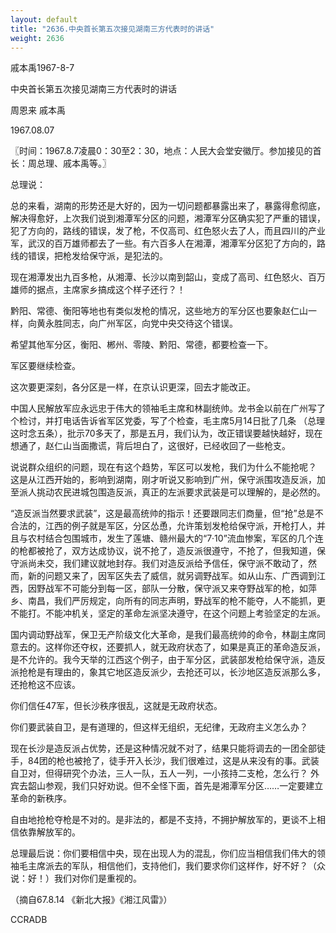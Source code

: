 ```yaml
---
layout: default
title: "2636.中央首长第五次接见湖南三方代表时的讲话"
weight: 2636
---
```


戚本禹1967-8-7

中央首长第五次接见湖南三方代表时的讲话

周恩来 戚本禹

1967.08.07

〖时间：1967.8.7凌晨0：30至2：30，地点：人民大会堂安徽厅。参加接见的首长：周总理、戚本禹等。〗

总理说：

总的来看，湖南的形势还是大好的，因为一切问题都暴露出来了，暴露得愈彻底，解决得愈好，上次我们说到湘潭军分区的问题，湘潭军分区确实犯了严重的错误，犯了方向的，路线的错误，发了枪，不仅高司、红色怒火去了人，而且四川的产业军，武汉的百万雄师都去了一些。有六百多人在湘潭，湘潭军分区犯了方向的，路线的错误，把枪发给保守派，是犯法的。

现在湘潭发出九百多枪，从湘潭、长沙以南到韶山，变成了高司、红色怒火、百万雄师的据点，主席家乡搞成这个样子还行？！

黔阳、常德、衡阳等地也有类似发枪的情况，这些地方的军分区也要象赵仁山一样，向黄永胜同志，向广州军区，向党中央交待这个错误。

希望其他军分区，衡阳、郴州、零陵、黔阳、常德，都要检查一下。

军区要继续检查。

这次要更深刻，各分区是一样，在京认识更深，回去才能改正。

中国人民解放军应永远忠于伟大的领袖毛主席和林副统帅。龙书金以前在广州写了个检讨，并打电话告诉省军区党委，写了个检查，毛主席5月14日批了几条 （总理这时念五条），批示70多天了，那是五月，我们认为，改正错误要越快越好，现在想通了，赵仁山当面撒谎，背后坦白了，这很好，已经收回了一些枪支。

说说群众组织的问题，现在有这个趋势，军区可以发枪，我们为什么不能抢呢？ 这是从江西开始的，影响到湖南，刚才听说又影响到广州，保守派围攻造反派，加至派人挑动农民进城包围造反派，真正的左派要求武装是可以理解的，是必然的。

“造反派当然要求武装”，这是最高统帅的指示！还要跟同志们商量，但“抢”总是不合法的，江西的例子就是军区，分区怂恿，允许策划发枪给保守派，开枪打人，并且与农村结合包围城市，发生了莲塘、赣州最大的“7·10”流血惨案，军区的几个连的枪都被抢了，双方达成协议，说不抢了，造反派很遵守，不抢了，但我知道，保守派尚未交，我们建议就地封存。我们对造反派给予信任，保守派不敢动了，然而，新的问题又来了，因军区失去了威信，就另调野战军。如从山东、广西调到江西，因野战军不可能分到每一区，部队一分散，保守派又来夺野战军的枪，如萍乡、南昌，我们严厉规定，向所有的同志声明，野战军的枪不能夺，人不能抓，更不能打。不能冲机关，坚定的革命左派坚决遵守，在这个问题上考验坚定的左派。

国内调动野战军，保卫无产阶级文化大革命，是我们最高统帅的命令，林副主席同意去的。这样你还夺权，还要抓人，就无政府状态了，如果是真正的革命造反派，是不允许的。我今天举的江西这个例子，由于军分区，武装部发枪给保守派，造反派抢枪是有理由的，象其它地区造反派少，去抢还可以，长沙地区造反派那么多，还抢枪这不应该。

你们信任47军，但长沙秩序很乱，这就是无政府状态。

你们要武装自卫，是有道理的，但这样无组织，无纪律，无政府主义怎么办？

现在长沙是造反派占优势，还是这种情况就不对了，结果只能将调去的一团全部徒手，84团的枪也被抢了，徒手开入长沙，我们很难过，这是从来没有的事。武装自卫对，但得研究个办法，三人一队，五人一列，一小孩持二支枪，怎么行？ 外宾去韶山参观，我们只好劝说。但不全怪下面，首先是湘潭军分区……一定要建立革命的新秩序。

自由地抢枪夺枪是不对的。是非法的，都是不支持，不拥护解放军的，更谈不上相信依靠解放军的。

总理最后说：你们要相信中央，现在出现人为的混乱，你们应当相信我们伟大的领袖毛主席派去的军队，相信他们，支持他们，我们要求你们这样作，好不好？（众说：好！）我们对你们是重视的。

（摘自67.8.14 《新北大报》《湘江风雷》）

CCRADB

